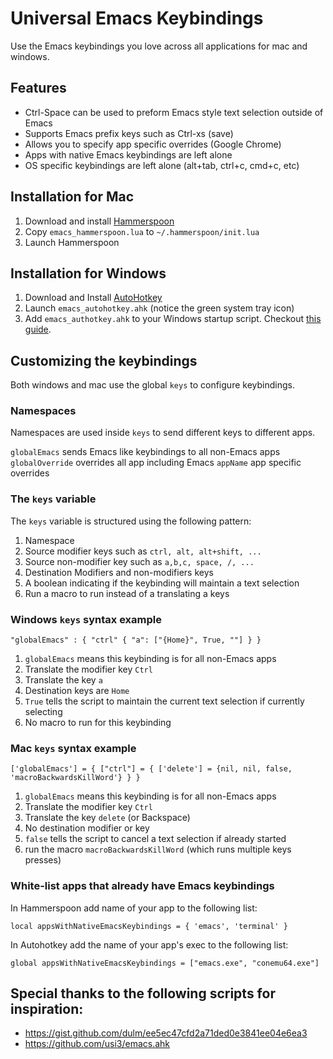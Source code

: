 # Universal Emacs Keybindings

Use the Emacs keybindings you love across all applications for mac and windows. 

## Features

* Ctrl-Space can be used to preform Emacs style text selection outside of Emacs
* Supports Emacs prefix keys such as Ctrl-xs (save)
* Allows you to specify app specific overrides (Google Chrome)
* Apps with native Emacs keybindings are left alone
* OS specific keybindings are left alone (alt+tab, ctrl+c, cmd+c, etc)

## Installation for Mac

1. Download and install [Hammerspoon](http://www.hammerspoon.org/)
2. Copy `emacs_hammerspoon.lua` to `~/.hammerspoon/init.lua`
3. Launch Hammerspoon

## Installation for Windows

1. Download and Install [AutoHotkey](https://autohotkey.com/)
2. Launch `emacs_autohotkey.ahk` (notice the green system tray icon)
3. Add `emacs_authotkey.ahk` to your Windows startup script. Checkout [this guide](https://www.maketecheasier.com/schedule-autohotkey-startup-windows/).

## Customizing the keybindings

Both windows and mac use the global `keys` to configure keybindings.

### Namespaces

Namespaces are used inside `keys` to send different keys to different apps.

`globalEmacs` sends Emacs like keybindings to all non-Emacs apps
`globalOverride` overrides all app including Emacs
`appName` app specific overrides

### The `keys` variable

The `keys` variable is structured using the following pattern:

1. Namespace
2. Source modifier keys such as `ctrl, alt, alt+shift, ...`
3. Source non-modifier key such as `a,b,c, space, /, ...`
4. Destination Modifiers and non-modifiers keys
5. A boolean indicating if the keybinding will maintain a text selection
6. Run a macro to run instead of a translating a keys

### Windows `keys` syntax example

```
"globalEmacs" : { "ctrl" { "a": ["{Home}", True, ""] } }
```

1. `globalEmacs` means this keybinding is for all non-Emacs apps
2. Translate the modifier key `Ctrl`
3. Translate the key `a`
4. Destination keys are `Home`
5. `True` tells the script to maintain the current text selection if currently selecting
6. No macro to run for this keybinding

### Mac `keys` syntax example

```
['globalEmacs'] = { ["ctrl"] = { ['delete'] = {nil, nil, false, 'macroBackwardsKillWord'} } }
```

1. `globalEmacs` means this keybinding is for all non-Emacs apps
2. Translate the modifier key `Ctrl`
3. Translate the key `delete` (or Backspace)
4. No destination modifier or key
5. `false` tells the script to cancel a text selection if already started
6. run the macro `macroBackwardsKillWord` (which runs multiple keys presses)

### White-list apps that already have Emacs keybindings

In Hammerspoon add name of your app to the following list:

```
local appsWithNativeEmacsKeybindings = { 'emacs', 'terminal' }
```

In Autohotkey add the name of your app's exec to the following list:

```
global appsWithNativeEmacsKeybindings = ["emacs.exe", "conemu64.exe"]
```

## Special thanks to the following scripts for inspiration:

* https://gist.github.com/dulm/ee5ec47cfd2a71ded0e3841ee04e6ea3
* https://github.com/usi3/emacs.ahk
